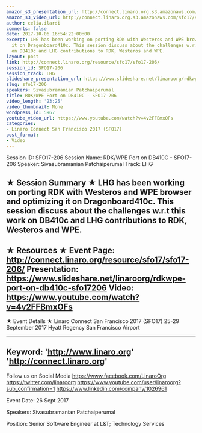 ```yaml
---
amazon_s3_presentation_url: http://connect.linaro.org.s3.amazonaws.com/sfo17/Presentations/SFO17-206%20RDK%252FWPE%20Port%20on%20DragonBoard%20410c.pdf
amazon_s3_video_url: http://connect.linaro.org.s3.amazonaws.com/sfo17/Videos/SFO17-206%20RDK%20%20WPE%20Port%20on%20DB410C.mp4
author: celia.ilardi
comments: false
date: 2017-10-06 16:54:22+00:00
excerpt: LHG has been working on porting RDK with Westeros and WPE browser and optimizing
  it on Dragonboard410c. This session discuss about the challenges w.r.t this work
  on DB410c and LHG contributions to RDK, Westeros and WPE.
layout: post
link: http://connect.linaro.org/resource/sfo17/sfo17-206/
session_id: SFO17-206
session_track: LHG
slideshare_presentation_url: https://www.slideshare.net/linaroorg/rdkwpe-port-on-db410c-sfo17206
slug: sfo17-206
speakers: Sivasubramanian Patchaiperumal
title: RDK/WPE Port on DB410C - SFO17-206
video_length: '23:25'
video_thumbnail: None
wordpress_id: 5967
youtube_video_url: https://www.youtube.com/watch?v=4v2FFBmxOFs
categories:
- Linaro Connect San Francisco 2017 (SFO17)
post_format:
- Video
---
```


Session ID: SFO17-206
Session Name: RDK/WPE Port on DB410C - SFO17-206
Speaker: Sivasubramanian Patchaiperumal 
Track: LHG


★ Session Summary ★
LHG has been working on porting RDK with Westeros and WPE browser and optimizing it on Dragonboard410c. This session discuss about the challenges w.r.t this work on DB410c and LHG contributions to RDK, Westeros and WPE.
---------------------------------------------------
★ Resources ★
Event Page: http://connect.linaro.org/resource/sfo17/sfo17-206/
Presentation: https://www.slideshare.net/linaroorg/rdkwpe-port-on-db410c-sfo17206
Video: https://www.youtube.com/watch?v=4v2FFBmxOFs
 ---------------------------------------------------

★ Event Details ★
Linaro Connect San Francisco 2017 (SFO17)
25-29 September 2017
Hyatt Regency San Francisco Airport

---------------------------------------------------
Keyword: 
'http://www.linaro.org'
'http://connect.linaro.org'
---------------------------------------------------
Follow us on Social Media
https://www.facebook.com/LinaroOrg
https://twitter.com/linaroorg
https://www.youtube.com/user/linaroorg?sub_confirmation=1
https://www.linkedin.com/company/1026961

Event Date: 26 Sept 2017

Speakers: Sivasubramanian Patchaiperumal

Position: Senior Software Engineer at L&T; Technology Services
